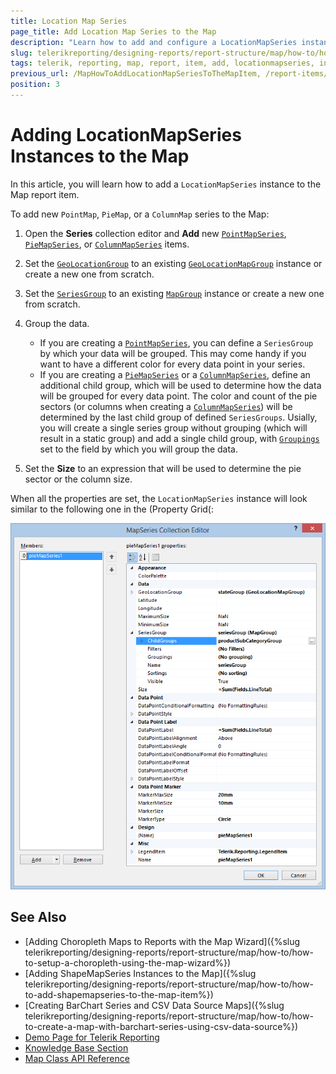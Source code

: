 ```yaml
---
title: Location Map Series
page_title: Add Location Map Series to the Map
description: "Learn how to add and configure a LocationMapSeries instance to the Map report item when using Telerik Reporting."
slug: telerikreporting/designing-reports/report-structure/map/how-to/how-to-add-locationmapseries-to-the-map-item
tags: telerik, reporting, map, report, item, add, locationmapseries, instance
previous_url: /MapHowToAddLocationMapSeriesToTheMapItem, /report-items/map/how-to/how-to-add-locationmapseries-to-the-map-item, /knowledge-base/map-add-locationmapseries
position: 3
---
```


# Adding LocationMapSeries Instances to the Map

In this article, you will learn how to add a `LocationMapSeries` instance to the Map report item.

To add new `PointMap`, `PieMap`, or a `ColumnMap` series to the Map:

1. Open the __Series__ collection editor and __Add__ new [`PointMapSeries`](/api/Telerik.Reporting.PointMapSeries), [`PieMapSeries`](/api/Telerik.Reporting.PieMapSeries), or [`ColumnMapSeries`](/api/Telerik.Reporting.ColumnMapSeries) items.
1. Set the [`GeoLocationGroup`](/api/Telerik.Reporting.LocationMapSeries#Telerik_Reporting_LocationMapSeries_GeoLocationGroup) to an existing [`GeoLocationMapGroup`](/api/Telerik.Reporting.GeoLocationMapGroup) instance or create a new one from scratch.
1. Set the [`SeriesGroup`](/api/Telerik.Reporting.MapSeriesBase#Telerik_Reporting_MapSeriesBase_SeriesGroup) to an existing [`MapGroup`](/api/Telerik.Reporting.MapGroup) instance or create a new one from scratch.
1. Group the data.

	+ If you are creating a [`PointMapSeries`](/api/Telerik.Reporting.PointMapSeries), you can define a `SeriesGroup` by which your data will be grouped. This may come handy if you want to have a different color for every data point in your series.
	+ If you are creating a [`PieMapSeries`](/api/Telerik.Reporting.PieMapSeries) or a [`ColumnMapSeries`](/api/Telerik.Reporting.ColumnMapSeries), define an additional child group, which will be used to determine how the data will be grouped for every data point. The color and count of the pie sectors (or columns when creating a [`ColumnMapSeries`](/api/Telerik.Reporting.ColumnMapSeries)) will be determined by the last child group of defined `SeriesGroups`. Usially, you will create a single series group without grouping (which will result in a static group) and add a single child group, with [`Groupings`](/api/Telerik.Reporting.GroupBase#Telerik_Reporting_GroupBase_Groupings) set to the field by which you will group the data.

1. Set the __Size__ to an expression that will be used to determine the pie sector or the column size.

When all the properties are set, the `LocationMapSeries` instance will look similar to the following one in the (Property Grid(:

![The Location Map Series as configured in the MapSeries Collection Editor of the Report Designer](images/Map_AddLocationMapSeries.png)

## See Also

* [Adding Choropleth Maps to Reports with the Map Wizard]({%slug telerikreporting/designing-reports/report-structure/map/how-to/how-to-setup-a-choropleth-using-the-map-wizard%})
* [Adding ShapeMapSeries Instances to the Map]({%slug telerikreporting/designing-reports/report-structure/map/how-to/how-to-add-shapemapseries-to-the-map-item%})
* [Creating BarChart Series and CSV Data Source Maps]({%slug telerikreporting/designing-reports/report-structure/map/how-to/how-to-create-a-map-with-barchart-series-using-csv-data-source%})
* [Demo Page for Telerik Reporting](https://demos.telerik.com/reporting)
* [Knowledge Base Section](/knowledge-base)
* [Map Class API Reference](/api/telerik.reporting.map)
